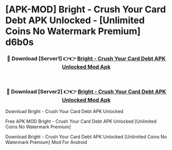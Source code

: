 # [APK-MOD] Bright - Crush Your Card Debt APK Unlocked - [Unlimited Coins No Watermark Premium] d6b0s



<div align="center">
<h3>🔴 Download [Server1] 👉👉 <a href="https://momento.my/?title=Bright_-_Crush_Your_Card_Debt_APK_Unlocked">Bright - Crush Your Card Debt APK Unlocked Mod Apk</a></h3><br>

<h3>🔴 Download [Server2] 👉👉 <a href="https://momento.my/?title=Bright_-_Crush_Your_Card_Debt_APK_Unlocked">Bright - Crush Your Card Debt APK Unlocked Mod Apk</a></h3>
</div>



Download Bright - Crush Your Card Debt APK Unlocked 

Free APK MOD Bright - Crush Your Card Debt APK Unlocked [Unlimited Coins No Watermark Premium]

Download Bright - Crush Your Card Debt APK Unlocked [Unlimited Coins No Watermark Premium] Mod For Android
